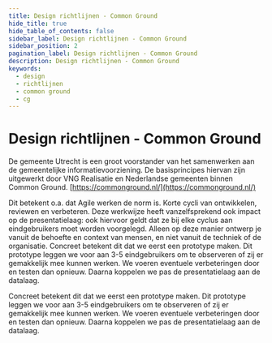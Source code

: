 ```yaml
---
title: Design richtlijnen - Common Ground
hide_title: true
hide_table_of_contents: false
sidebar_label: Design richtlijnen - Common Ground
sidebar_position: 2
pagination_label: Design richtlijnen - Common Ground
description: Design richtlijnen - Common Ground
keywords:
  - design
  - richtlijnen
  - common ground
  - cg
---
```


<!-- @license CC0-1.0 -->

# Design richtlijnen - Common Ground

De gemeente Utrecht is een groot voorstander van het samenwerken aan de gemeentelijke informatievoorziening. De basisprincipes hiervan zijn uitgewerkt door VNG Realisatie en Nederlandse gemeenten binnen Common Ground.
[https://commonground.nl/](https://commonground.nl/)

Dit betekent o.a. dat Agile werken de norm is. Korte cycli van ontwikkelen, reviewen en verbeteren. Deze werkwijze heeft vanzelfsprekend ook impact op de presentatielaag: ook hiervoor geldt dat ze bij elke cyclus aan eindgebruikers moet worden voorgelegd. Alleen op deze manier ontwerp je vanuit de behoefte en context van mensen, en niet vanuit de techniek of de organisatie.
Concreet betekent dit dat we eerst een prototype maken. Dit prototype leggen we voor aan 3-5 eindgebruikers om te observeren of zij er gemakkelijk mee kunnen werken. We voeren eventuele verbeteringen door en testen dan opnieuw. Daarna koppelen we pas de presentatielaag aan de datalaag.

Concreet betekent dit dat we eerst een prototype maken. Dit prototype leggen we voor aan 3-5 eindgebruikers om te observeren of zij er gemakkelijk mee kunnen werken. We voeren eventuele verbeteringen door en testen dan opnieuw. Daarna koppelen we pas de presentatielaag aan de datalaag.

